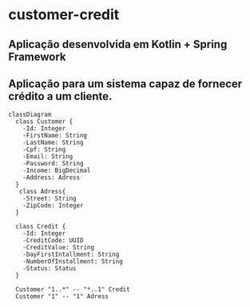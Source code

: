 # customer-credit
## Aplicação desenvolvida em Kotlin + Spring Framework
## Aplicação para um sistema capaz de fornecer crédito a um cliente.




```mermaid
classDiagram
  class Customer {
    -Id: Integer
    -FirstName: String
    -LastName: String
    -Cpf: String
    -Email: String
    -Password: String
    -Income: BigDecimal
    -Address: Adress
  }
   class Adress{
    -Street: String
    -ZipCode: Integer
  }

  class Credit {
    -Id: Integer
    -CreditCode: UUID
    -CreditValue: String
    -DayFirstIntallment: String
    -NumberOfInstallment: String
    -Status: Status
  }

  Customer "1..*" -- "*..1" Credit
  Customer "1" -- "1" Adress
```
